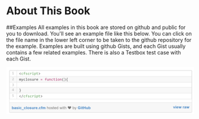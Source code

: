 # About This Book

##Examples
All examples in this book are stored on github and public for you to download. You'll see an example file like this below. You can click on the  file name in the lower left corner to be taken to the github repository for the example. Examples are built using github Gists, and each Gist usually contains a few related examples. There is also a Testbox test case with each Gist.

![](example.png)

